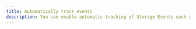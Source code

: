 ```yaml
---
title: Automatically track events
description: You can enable automatic tracking of Storage Events such as uploads and downloads. Enabling this will automatically send Storage Events to Amazon Pinpoint and you will be able to see them within the AWS Pinpoint Console under Custom Events.
---
```


<inline-fragment platform="js" src="~/lib/storage/fragments/js/autotrack.md"></inline-fragment>
